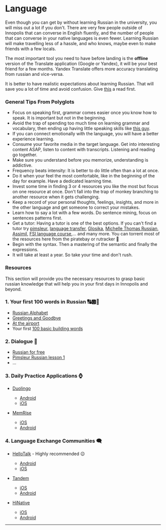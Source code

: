# Language
Even though you can get by without learning Russian in the university, you will miss out a lot if you don't. There are very few people outside of Innopolis that can converse in English fluently, and the number of people that can converse in your native languages is even fewer. Learning Russian will make travelling less of a hassle, and who knows, maybe even to make friends with a few locals.

The most important tool you need to have before landing is the **offline** version of the Translate application (Google or Yandex), it will be your best friend for a few months. Yandex Translate offers more accuracy translating from russian and vice-versa.

It is better to have realistic expectations about learning Russian. That will save you a lot of time and avoid confusion. Give [this](https://web.archive.org/web/20191130195821/https://www.reddit.com/r/russian/comments/bzqz08/the_russian_learning_journey_tips_truths_myths/) a read first.

### General Tips From Polyglots
- Focus on speaking first, grammar comes easier once you know how to speak. It is important but not in the beginning.
- Avoid the trap of spending too much time on learning grammar and vocabulary, then ending up having little speaking skills like [this guy](https://www.npr.org/sections/thetwo-way/2015/07/21/424980378/winner-of-french-scrabble-title-does-not-speak-french).
- If you can connect emotionally with the language, you will have a better experience learning.
- Consume your favorite media in the target language. Get into interesting content ASAP, listen to content with transcripts. Listening and reading go together.
- Make sure you understand before you memorize, understanding is addictive.
- Frequency beats intensity: It is better to do little often than a lot at once.
- Do it when your feel the most comfortable, like in the beginning of the day for example. Have a dedicated learning time.
- Invest some time in finding 3 or 4 resources you like the most but focus on one resource at once. Don't fall into the trap of monkey branching to another resource when it gets challenging.
- Keep a record of your personal thoughts, feelings, insights, and more in the other language and get someone to correct your mistakes.
- Learn how to say a lot with a few words. Do sentence mining, focus on sentences patterns first.
- Get a tutor: Having a tutor is one of the best options. If you can't find a tutor try [pimsleur](https://www.pimsleur.com/learn-english-for-russian-speakers), [language transfer](https://www.languagetransfer.org/free-courses-1), [Glosika](https://ai.glossika.com/), [Michelle Thomas Russian](https://www.michelthomas.com/learn-russian/), [Assimil](https://www.assimil.com/en/), [FSI language course](https://www.fsi-language-courses.org/),... and many more. You can torrent most of the resources here from the piratebay or rutracker 🤫	
- Begin with the syntax. Then a mastering of the semantic and finally the expressions.	
- It will take at least a year. So take your time and don't rush.

### Resources
This section will provide you the necessary resources to grasp basic russian knowledge that will help you in your first days in Innopolis and beyond.

### 1. Your first 100 words in Russian 🔠🅾🔢
- [Russian Alphabet](http://www.russianforeveryone.com/RufeA/Lessons/Introduction/Alphabet/Alphabet.htm)
- [Greetings and Goodbye](http://www.russianforeveryone.com/Rufe/Lessons/Course1/Phrasebook/Topic1_Greetings/Topic1.htm)
- [At the airport](http://www.russianforeveryone.com/Rufe/Lessons/Course1/Phrasebook/Topic8_AtTheAirport/Topic8.htm)
- Your first [100 basic building words](https://russianenthusiast.com/russian-vocab/top-100-must-know-russian-words/)

### 2. Dialogue 💬
- [Russian for free](https://www.russianforfree.com/dialogues.php)
- [Pimsleur Russian lesson 1](https://www.youtube.com/watch?v=JSSoKyEzv8w)
- ...

### 3. Daily Practice Applications ⌚
- [Duolingo](https://www.duolingo.com/)
  - [Android](https://play.google.com/store/apps/details?hl=en&id=com.duolingo&referrer=utm_source%3Dduolingo.com%26utm_medium%3Dduolingo_web%26utm_content%3Ddownload_button%26utm_campaign%3Dsplash)
  - [iOS](https://itunes.apple.com/app/duolingo-learn-spanish-french/id570060128?mt=8)

- [MemRise](https://www.memrise.com/)
  - [iOS](https://apps.apple.com/app/memrise-easy-language-learning/id635966718)
  - [Android](https://play.google.com/store/apps/details?id=com.memrise.android.memrisecompanion)

### 4. Language Exchange Communities 🗨
- [HelloTalk](https://www.hellotalk.com/#en) - Highly recommended 😉
  - [Android](https://brc.hellotalk.com/g8dCnHq41hb?~tags=mweb)
  - [iOS](https://brc.hellotalk.com/g8dCnHq41hb?~tags=mweb)

- [Tandem](https://www.tandem.net/)
  - [iOS](https://apps.apple.com/us/app/tandem-language-exchange/id959001619)
  - [Android](https://play.google.com/store/apps/details?hl=en&id=net.tandem&referrer=adjust_reftag%3DcaOVg4CIPQoxc%26utm_source%3DWebsite%2Bto%2BApp%2BStore%26utm_campaign%3DSEO%2BWebsite%26utm_content%3DFooter%2BAndroid)

- [HiNative](https://hinative.com/en-US)
  - [iOS](https://apps.apple.com/app/apple-store/id923920480)
  - [Android](https://play.google.com/store/apps/details?id=com.lang8.hinative&referrer=utm_source%3Dtop_index_pc)

___
